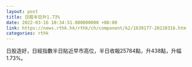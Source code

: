 ```yaml
---
layout: post
title: 日股半日升1.73%
date: 2022-03-16 10:34:51.000000000 +08:00
link: https://news.rthk.hk/rthk/ch/component/k2/1639177-20220316.htm
categories: rthk
---
```


日股造好，日經指數半日貼近早市高位，半日收報25784點，升438點，升幅1.73%。
